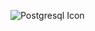 
![Postgresql Icon](https://cribl.io/wp-content/uploads/2021/04/postgre-database-development-india.png)
